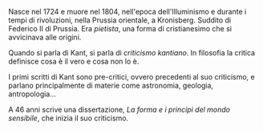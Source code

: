 Nasce nel 1724 e muore nel 1804, nell'epoca dell'Illuminismo e durante i tempi di rivoluzioni, nella Prussia orientale, a Kronisberg. Suddito di Federico II di Prussia. Era *pietista*, una forma di cristianesimo che si avvicinava alle origini.

Quando si parla di Kant, si parla di *criticismo kantiano*. In filosofia la critica definisce cosa è il vero e cosa non lo è.

I primi scritti di Kant sono pre-critici, ovvero precedenti al suo criticismo, e parlano principalmente di materie come astronomia, geologia, antropologia... 

A 46 anni scrive una dissertazione, *La forma e i principi del mondo sensibile*, che inizia il suo criticismo. 